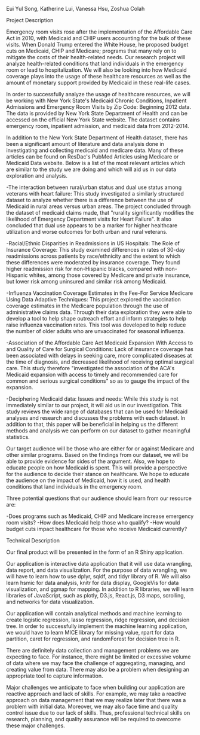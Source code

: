 Eui Yul Song, Katherine Lui, Vanessa Hsu, Zoshua Colah

Project Description

Emergency room visits rose after the implementation of the Affordable Care Act in 2010, with Medicaid and CHIP users accounting for the bulk of these visits. When Donald Trump entered the White House, he proposed budget cuts on Medicaid, CHIP and Medicare; programs that many rely on to mitigate the costs of their health-related needs. Our research project will analyze health-related conditions that land individuals in the emergency room or lead to hospitalization. We will also be looking into how Medicaid coverage plays into the usage of these healthcare resources as well as the amount of monetary support provided by Medicaid in these real-life cases.

In order to successfully analyze the usage of healthcare resources, we will be working with New York State's Medicaid Chronic Conditions, Inpatient Admissions and Emergency Room Visits by Zip Code: Beginning 2012 data. The data is provided by New York State Department of Health and can be accessed on the official New York State website. The dataset contains emergency room, inpatient admission, and medicaid data from 2012-2014.

In addition to the New York State Department of Health dataset, there has been a significant amount of literature and data analysis done in investigating and collecting medicaid and medicare data. Many of these articles can be found on ResDac's PubMed Articles using Medicare or Medicaid Data website. Below is a list of the most relevant articles which are similar to the study we are doing and which will aid us in our data exploration and analysis.

-The interaction between rural/urban status and dual use status among veterans with heart failure: This study investigated a similarly structured dataset to analyze whether there is a difference between the use of Medicaid in rural areas versus urban areas. The project concluded through the dataset of medicaid claims made, that "rurality significantly modifies the likelihood of Emergency Department visits for Heart Failure".  It also concluded that dual use appears to be a marker for higher healthcare utilization and worse outcomes for both urban and rural veterans.

-Racial/Ethnic Disparities in Readmissions in US Hospitals: The Role of Insurance Coverage: This study examined differences in rates of 30-day readmissions across patients by race/ethnicity and the extent to which these differences were moderated by insurance coverage. They found higher readmission risk for non-Hispanic blacks, compared with non-Hispanic whites, among those covered by Medicare and private insurance, but lower risk among uninsured and similar risk among Medicaid.

-Influenza Vaccination Coverage Estimates in the Fee-For Service Medicare Using Data Adaptive Techniques: This project explored the vaccination coverage estimates in the Medicare population through the use of administrative claims data.  Through their data exploration they were able to develop a tool to help shape outreach effort and inform strategies to help raise influenza vaccination rates. This tool was developed to help reduce the number of older adults who are unvaccinated for seasonal influenza.

-Association of the Affordable Care Act Medicaid Expansion With Access to and Quality of Care for Surgical Conditions: Lack of insurance coverage has been associated with delays in seeking care, more complicated diseases at the time of diagnosis, and decreased likelihood of receiving optimal surgical care. This study therefore "investigated the association of the ACA's Medicaid expansion with access to timely and recommended care for common and serious surgical conditions" so as to gauge the impact of the expansion.

-Deciphering Medicaid data: Issues and needs: While this study is not immediately similar to our project, it will aid us in our investigation. This study reviews the wide range of databases that can be used for Medicaid analyses and research and discusses the problems with each dataset. In addition to that, this paper will be beneficial in helping us the different methods and analysis we can perform on our dataset to gather meaningful statistics.

Our target audience will be those who are either for or against Medicare and other similar programs. Based on the findings from our dataset, we will be able to provide evidence for sides of the argument. Also, we hope to educate people on how Medicaid is spent. This will provide a perspective for the audience to decide their stance on healthcare. We hope to educate the audience on the impact of Medicaid, how it is used, and health conditions that land individuals in the emergency room.

Three potential questions that our audience should learn from our resource are:

-Does programs such as Medicaid, CHIP and Medicare increase emergency room visits?
-How does Medicaid help those who qualify?
-How would budget cuts impact healthcare for those who receive Medicaid currently?

Technical Description

Our final product will be presented in the form of an R Shiny application.

Our application is interactive data application that it will use data wrangling, data report, and data visualization. For the purpose of data wrangling, we will have to learn how to use dplyr, sqldf, and tidyr library of R. We will also learn hsmic for data analysis, knitr for data display, GoogleVis for data visualization, and ggmap for mapping. In addition to R libraries, we will learn libraries of JavaScript, such as plotly, D3.js, React.js, D3 maps, scrolling, and networks for data visualization.

Our application will contain analytical methods and machine learning to create logistic regression, lasso regression, ridge regression, and decision tree. In order to successfully implement the machine learning application, we would have to learn MICE library for missing value, rpart for data partition, caret for regression, and randomForest for decision tree in R.

There are definitely data collection and management problems we are expecting to face. For instance, there might be limited or excessive volume of data where we may face the challenge of aggregating, managing, and creating value from data. There may also be a problem when designing an appropriate tool to capture information.

Major challenges we anticipate to face when building our application are reactive approach and lack of skills. For example, we may take a reactive approach on data management that we may realize later that there was a problem with initial data. Moreover, we may also face time and quality control issue due to our lack of skills. Thus, professional technical skills on research, planning, and quality assurance will be required to overcome these major challenges.
